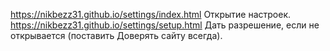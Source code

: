 https://nikbezz31.github.io/settings/index.html Открытие настроек.
https://nikbezz31.github.io/settings/setup.html Дать разрешение, если не открывается (поставить Доверять сайту всегда).
